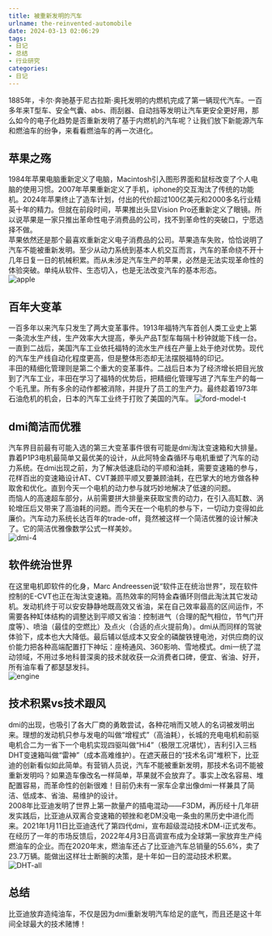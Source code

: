 ```yaml
---
title: 被重新发明的汽车
urlname: the-reinvented-automobile
date: 2024-03-13 02:06:29
tags: 
- 日记
- 总结
- 行业研究
categories: 
- 日记
---
```


1885年，卡尔·奔驰基于尼古拉斯·奥托发明的内燃机完成了第一辆现代汽车。一百多年来T型车、安全气囊、abs、雨刮器、自动挡等发明让汽车更安全更好用，那么如今的电子化趋势是否重新发明了基于内燃机的汽车呢？让我们放下新能源汽车和燃油车的纷争，来看看燃油车的再一次进化。

<!-- more -->

## 苹果之殇
1984年苹果电脑重新定义了电脑，Macintosh引入图形界面和鼠标改变了个人电脑的使用习惯。2007年苹果重新定义了手机，iphone的交互淘汰了传统的功能机。2024年苹果终止了造车计划，付出的代价超过100亿美元和2000多名行业精英十年的精力。但就在前段时间，苹果推出头显Vision Pro还重新定义了眼镜。所以说苹果是一家只推出革命性电子消费品的公司，找不到革命性的突破口，宁愿选择不做。  
苹果依然还是那个最喜欢重新定义电子消费品的公司。苹果造车失败，恰恰说明了汽车不能被重新发明。至少从动力系统到基本人机交互而言，汽车的革命绕不开十几年日复一日的机械积累。而从未涉足汽车生产的苹果，必然是无法实现革命性的体验突破。单纯从软件、生态切入，也是无法改变汽车的基本形态。  
![apple](/images/car/apple.jpeg)

## 百年大变革
一百多年以来汽车只发生了两大变革事件。1913年福特汽车首创人类工业史上第一条流水生产线，生产效率大大提高，拳头产品T型车每隔十秒钟就能下线一台。一直到二战后，美国汽车工业依托福特的流水生产线在产量上处于绝对优势。现代的汽车生产线自动化程度更高，但是整体形态却无法摆脱福特的印记。  
丰田的精细化管理则是第二个重大的变革事件。二战后日本为了经济增长把目光放到了汽车工业，丰田在学习了福特的优势后，把精细化管理写进了汽车生产的每一个毛孔里。所有多余的动作都被消除，并提升了员工的生产力。最终趁着1973年石油危机的机会，日本的汽车工业终于打败了美国的汽车。
![ford-model-t](/images/car/ford-model-t.jpg) 

 ## dmi简洁而优雅
汽车界目前最有可能入选的第三大变革事件很有可能是dmi淘汰变速箱和大排量。靠着P1P3电机最简单又最优美的设计，从此阿特金森循环与电机重塑了汽车的动力系统。在dmi出现之前，为了解决低速启动的平顺和油耗，需要变速箱的参与，花样百出的变速箱设计AT、CVT兼顾平顺又要兼顾油耗，在巴掌大的地方做各种取舍和优化。直到今天一个电机的动力参与就巧妙地解决了低速的问题。  
而恼人的高速超车部分，从前需要拼大排量来获取宝贵的动力，在引入高缸数、涡轮增压后又带来了高油耗的问题。而今天在一个电机的参与下，一切动力变得如此廉价。汽车动力系统长达百年的trade-off，竟然被这样一个简洁优雅的设计解决了。它的简洁优雅像数学公式一样美妙。    
![dmi-4](/images/car/dmi-4.jpg) 

## 软件统治世界
在这里电机即软件的化身，Marc Andreessen说“软件正在统治世界”，现在软件控制的E-CVT也正在淘汰变速箱。高热效率的阿特金森循环则借此淘汰其它发动机。发动机终于可以安安静静地既高效又省油，呆在自己效率最高的区间运作，不需要各种缸体结构的调整达到平顺又省油：控制进气（合理的配气相位，节气门开度等）、喷油（最佳的空燃比）及点火（合适的点火提前角）。dmi从而同样的驾驶体验下，成本也大大降低。最后辅以低成本又安全的磷酸铁锂电池，对供应商的议价能力把各种高端配置打下神坛：座椅通风、360影响、雪地模式。dmi一统了混动领域，不用过多地科普深奥的技术就收获一众消费者口碑，便宜、省油、好开，所有油车看了都瑟瑟发抖。  
![engine](/images/car/engine.jpeg) 

## 技术积累vs技术跟风
dmi的出现，也吸引了各大厂商的勇敢尝试，各种花哨而又唬人的名词被发明出来。理想的发动机只参与发电的叫做“增程式”（高油耗），长城的充电电机和前驱电机合二为一省下一个电机实现四驱叫做“Hi4”（极限工况堪忧），吉利引入三档DHT变速箱叫做“雷神”（成本高难维护）。在遮天蔽日的“技术名词”堆积下，比亚迪的创新看似如此简单。有营销人员说，汽车不能被重新发明，那技术名词不能被重新发明吗？如果造车像改名一样简单，苹果就不会放弃了。事实上改名容易、堆配置容易，而革命性的创新很难！目前仍未有一家车企拿出像dmi一样兼具了简洁、低成本、省油、易维护的设计。  
2008年比亚迪发明了世界上第一款量产的插电混动——F3DM，再历经十几年研发实践后，比亚迪从双离合变速箱的顿挫和老DM没电一条虫的黑历史中进化而来。2021年1月11日比亚迪迭代了第四代dmi，宣布超级混动技术DM-i正式发布。在经历了一年的市场反馈后，2022年4月3日高调宣布成为全球第一家放弃生产纯燃油车的企业。而在2020年末，燃油车还占了比亚迪汽车总销量的55.6%，卖了23.7万辆。能做出这样壮士断腕的决策，是十年如一日的混动技术积累。  
![DHT-all](/images/car/DHT-all.jpg) 

## 总结
比亚迪放弃造纯油车，不仅是因为dmi重新发明汽车给足的底气，而且还是这十年间全球最大的技术赌博！